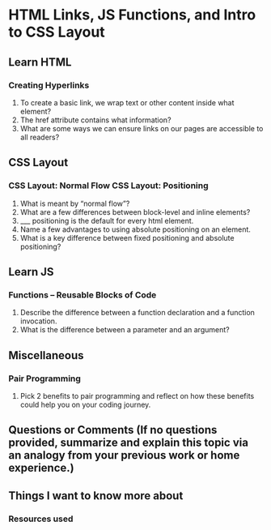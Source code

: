 # HTML Links, JS Functions, and Intro to CSS Layout

## Learn HTML

### Creating Hyperlinks

1. To create a basic link, we wrap text or other content inside what element?
2. The href attribute contains what information?
3. What are some ways we can ensure links on our pages are accessible to all readers?

## CSS Layout

### CSS Layout: Normal Flow CSS Layout: Positioning


1. What is meant by “normal flow”?
2. What are a few differences between block-level and inline elements?
3. ___ positioning is the default for every html element.
4. Name a few advantages to using absolute positioning on an element.
5. What is a key difference between fixed positioning and absolute positioning?

## Learn JS

### Functions – Reusable Blocks of Code

1. Describe the difference between a function declaration and a function invocation.
2. What is the difference between a parameter and an argument?

## Miscellaneous

### Pair Programming

1. Pick 2 benefits to pair programming and reflect on how these benefits could help you on your coding journey.

## Questions or Comments (If no questions provided, summarize and explain this topic via an analogy from your previous work or home experience.)


## Things I want to know more about



### Resources used